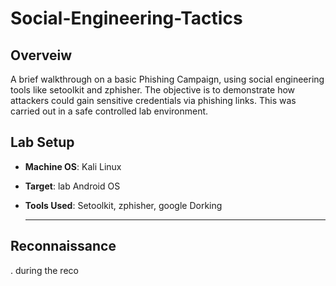 # Social-Engineering-Tactics

## Overveiw
A brief walkthrough on a basic Phishing Campaign, using social engineering tools like setoolkit and zphisher. The objective is to demonstrate how attackers could gain sensitive credentials via phishing links. This was carried out in a safe controlled lab environment.

## Lab Setup
- **Machine OS**: Kali Linux
- **Target**: lab Android OS
- **Tools Used**: Setoolkit, zphisher, google Dorking

  ---

## Reconnaissance
. during the reco
